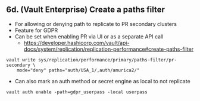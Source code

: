 ## 6d. (Vault Enterprise) Create a paths filter
- For allowing or denying path to replicate to PR secondary clusters
- Feature for GDPR
- Can be set when enabling PR via UI or as a separate API call
  - https://developer.hashicorp.com/vault/api-docs/system/replication/replication-performance#create-paths-filter
```
vault write sys/replication/performance/primary/paths-filter/pr-secondary \
    mode="deny" paths="auth/USA_1/,auth/amurica2/"
```
- Can also mark an auth method or secret engine as local to not replicate
```
vault auth enable -path=gdpr_userpass -local userpass
```